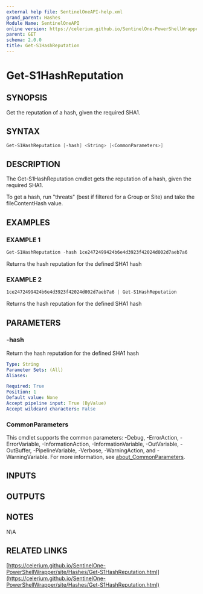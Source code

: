 ```yaml
---
external help file: SentinelOneAPI-help.xml
grand_parent: Hashes
Module Name: SentinelOneAPI
online version: https://celerium.github.io/SentinelOne-PowerShellWrapper/site/Hashes/Get-S1HashReputation.html
parent: GET
schema: 2.0.0
title: Get-S1HashReputation
---
```


# Get-S1HashReputation

## SYNOPSIS
Get the reputation of a hash, given the required SHA1.

## SYNTAX

```powershell
Get-S1HashReputation [-hash] <String> [<CommonParameters>]
```

## DESCRIPTION
The Get-S1HashReputation cmdlet gets the reputation of a hash, given the required SHA1.

To get a hash, run "threats" (best if filtered for a Group or Site)
and take the fileContentHash value.

## EXAMPLES

### EXAMPLE 1
```powershell
Get-S1HashReputation -hash 1ce2472499424b6e4d3923f42024d002d7aeb7a6
```

Returns the hash reputation for the defined SHA1 hash

### EXAMPLE 2
```powershell
1ce2472499424b6e4d3923f42024d002d7aeb7a6 | Get-S1HashReputation
```

Returns the hash reputation for the defined SHA1 hash

## PARAMETERS

### -hash
Return the hash reputation for the defined SHA1 hash

```yaml
Type: String
Parameter Sets: (All)
Aliases:

Required: True
Position: 1
Default value: None
Accept pipeline input: True (ByValue)
Accept wildcard characters: False
```

### CommonParameters
This cmdlet supports the common parameters: -Debug, -ErrorAction, -ErrorVariable, -InformationAction, -InformationVariable, -OutVariable, -OutBuffer, -PipelineVariable, -Verbose, -WarningAction, and -WarningVariable. For more information, see [about_CommonParameters](http://go.microsoft.com/fwlink/?LinkID=113216).

## INPUTS

## OUTPUTS

## NOTES
N\A

## RELATED LINKS

[https://celerium.github.io/SentinelOne-PowerShellWrapper/site/Hashes/Get-S1HashReputation.html](https://celerium.github.io/SentinelOne-PowerShellWrapper/site/Hashes/Get-S1HashReputation.html)

